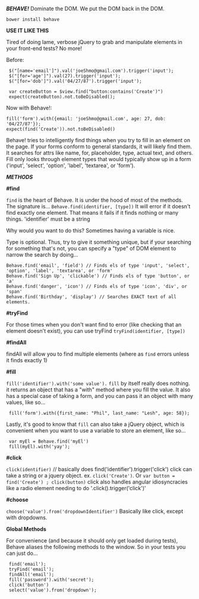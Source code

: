 ***BEHAVE!***
Dominate the DOM.
We put the DOM back in the DOM.

`bower install behave`

**USE IT LIKE THIS**

Tired of doing lame, verbose jQuery to grab and manipulate elements in your front-end tests? No more!

Before: 
  ```
   $("[name='email']").val('joeShmo@gmail.com').trigger('input');
   $("[for='age']").val(27).trigger('input');
   $("[for='dob']").val('04/27/87').trigger('input');
   
   var createButton = $view.find("button:contains('Create')")
   expect(createButton).not.toBeDisabled();
  ```

Now with Behave!:
  ```
  fill('form').with({email: 'joeShmo@gmail.com', age: 27, dob: '04/27/87'});
  expect(find('Create')).not.toBeDisabled()
  ```



Behave! tries to intelligently find things when you try to fill in an element on the page. If your 
forms conform to general standards, it will likely find them. It searches for attrs like
name, for, placeholder, type, actual text, and others. Fill only looks through element types
that would typically show up in a form ('input', 'select', 'option', 'label', 'textarea', or 'form').


***METHODS***

**#find**

`find` is the heart of Behave. It is under the hood of most of the methods. The signature is...
`Behave.find(identifier, [type])`
It will error if it doesn't find exactly one element. That means it fails if it finds nothing or many things.
'identifier' must be a string

Why would you want to do this? Sometimes having a variable is nice.

Type is optional. Thus, try to give it something unique, but if your searching for something that's not, 
you can specify a "type" of DOM element to narrow the search by doing...
```
Behave.find('email', 'field') // Finds els of type 'input', 'select', 'option', 'label', 'textarea', or 'form'
Behave.find('Sign Up', 'clickable') // Finds els of type 'button', or 'a'
Behave.find('danger', 'icon') // Finds els of type 'icon', 'div', or 'span'
Behave.find('Birthday', 'display') // Searches EXACT text of all elements.
```

**#tryFind**

For those times when you don't want find to error (like checking that an element doesn't exist), you can use tryFind
`tryFind(identifier, [type])`

**#findAll**

findAll will allow you to find multiple elements (where as `find` errors unless it finds exactly 1)

**#fill**

  `fill('identifier').with('some value').`
  `fill` by itself really does nothing. it returns an object that has a "with" method where you fill the value.
  It also has a special case of taking a form, and you can pass it an object with many values, like so...
  ```
   fill('form').with({first_name: "Phil", last_name: "Lesh", age: 58}); 
  ```
  
  Lastly, it's good to know that `fill` can also take a jQuery object, which is convenient when you want to use a variable to store an element, like so...
  ```
   var myEl = Behave.find('myEl')
   fill(myEl).with('yay');
  ```

**#click**

`click(identifier)` // basically does find('identifier').trigger('click')
click can take a string or a jquery object. 
ex. `click('Create')`. Or `var button = find('Create') ; click(button)`
click also handles angular idiosyncracies like a radio element needing to do '.click().trigger('click')'


**#choose**

`choose('value').from('dropdownIdentifier')`
Basically like click, except with dropdowns.

**Global Methods**

For convenience (and because it should only get loaded during tests), Behave aliases the following
methods to the window. So in your tests you can just do...
```
 find('email');
 tryFind('email');
 findAll('email');
 fill('password').with('secret');
 click('button')
 select('value').from('dropdown');
```
